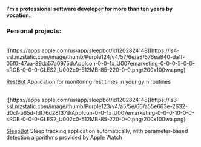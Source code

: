 **I’m a professional software developer for more than ten years by vocation.**

### Personal projects:



</br>
![https://apps.apple.com/us/app/sleepbot/id1202824148](https://is4-ssl.mzstatic.com/image/thumb/Purple124/v4/57/6e/a8/576ea840-da1f-05f0-47aa-89da57a0975d/AppIcon-0-0-1x_U007emarketing-0-0-0-5-0-0-sRGB-0-0-0-GLES2_U002c0-512MB-85-220-0-0.png/200x100wa.png)

[RestBot](https://apps.apple.com/pa/app/restbot/id976920693)
Application for monitoring rest times in your gym routines
</br>

</br>
![https://apps.apple.com/us/app/sleepbot/id1202824148](https://is3-ssl.mzstatic.com/image/thumb/Purple123/v4/a5/5e/66/a55e663e-2632-d0cf-b65d-fdf76d28f37d/AppIcon-0-0-1x_U007emarketing-0-0-0-10-0-0-sRGB-0-0-0-GLES2_U002c0-512MB-85-220-0-0.png/200x100wa.png)

[SleepBot](https://apps.apple.com/us/app/sleepbot/id1202824148)
Sleep tracking application automatically, with parameter-based detection algorithms provided by Apple Watch
</br>
